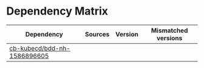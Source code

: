 # Dependency Matrix

Dependency | Sources | Version | Mismatched versions
---------- | ------- | ------- | -------------------
[cb-kubecd/bdd-nh-1586896605](https://github.com/cb-kubecd/bdd-nh-1586896605.git) |  | []() | 
